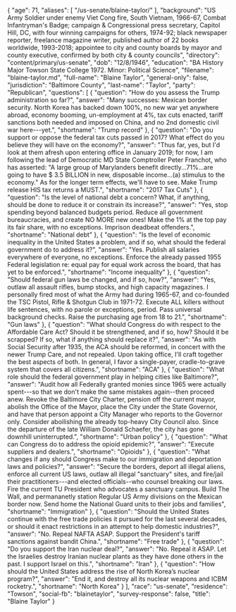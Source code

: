 {
  "age": 71,
  "aliases": [
    "/us-senate/blaine-taylor/"
  ],
  "background": "US Army Soldier under enemy Viet Cong fire, South Vietnam, 1966-67, Combat Infantryman's Badge; campaign & Congressional press secretary, Capitol Hill, DC, with four winning campaigns for others, 1974-92; black newspaper reporter, freelance magazine writer, published author of 22 books worldwide, 1993-2018; appointee to city and county boards by mayor and county executive, confirmed by both city & county councils",
  "directory": "content/primary/us-senate",
  "dob": "12/8/1946",
  "education": "BA History Major Towson State College 1972. Minor: Political Science",
  "filename": "blaine-taylor.md",
  "full-name": "Blaine Taylor",
  "general-only": false,
  "jurisdiction": "Baltimore County",
  "last-name": "Taylor",
  "party": "Republican",
  "questions": [
    {
      "question": "How do you assess the Trump administration so far?",
      "answer": "Many successes: Mexican border security. North Korea has backed down 100%, no new war yet anywhere abroad, economy booming, un-employment at 4%, tax cuts enacted, tariff sanctions both needed and imposed on China, and no 2nd domestic civil war here---yet.",
      "shortname": "Trump record"
    },
    {
      "question": "Do you support or oppose the federal tax cuts passed in 2017? What effect do you believe they will have on the economy?",
      "answer": "Thus far, yes, but I'd look at them afresh upon entering office in January 2019; for now, I am following the lead of Democratic MD State Comptroller Peter Franchot, who has asserted: \"A large group of Marylanders benefit directly...71%...are going to have $ 3.5 BILLION in new, disposable income...(a) stimulus to the economy.\" As for the longer term effects, we'll have to see. Make Trump release HIS tax returns a MUST.",
      "shortname": "2017 Tax Cuts"
    },
    {
      "question": "Is the level of national debt a concern? What, if anything, should be done to reduce it or constrain its increase?",
      "answer": "Yes, stop spending beyond balanced budgets period. Reduce all government bureaucracies, and create NO MORE new ones! Make the 1% at the top pay its fair share, with no exceptions. Imprison deadbeat offenders.",
      "shortname": "National debt"
    },
    {
      "question": "Is the level of economic inequality in the United States a problem, and if so, what should the federal government do to address it?",
      "answer": "Yes. Publish all salaries everywhere of everyone, no exceptions. Enforce the already passed 1955 Federal legislation re: equal pay for equal work across the board, that has yet to be enforced.",
      "shortname": "Income inequality"
    },
    {
      "question": "Should federal gun laws be changed, and if so, how?",
      "answer": "Yes, outlaw all assault rifles, bump stocks, and high capacity magazines. I personally fired most of what the Army had during 1965-67, and co-founded the TSC Pistol, Rifle & Shotgun Club in 1971-72. Execute ALL killers without life sentences, with no parole or exceptions, period. Pass universal background checks. Raise the purchasing age from 18 to 21.",
      "shortname": "Gun laws"
    },
    {
      "question": "What should Congress do with respect to the Affordable Care Act? Should it be strengthened, and if so, how? Should it be scrapped? If so, what if anything should replace it?",
      "answer": "As with Social Security after 1935, the ACA should be reformed, in concert with the newer Trump Care, and not repealed. Upon taking office, I'll craft together the best aspects of both. In general, I favor a single-payer, cradle-to-grave system that covers all citizens.",
      "shortname": "ACA"
    },
    {
      "question": "What role should the federal government play in helping cities like Baltimore?",
      "answer": "Audit how all Federally granted monies since 1965 were actually spent---so that we don't make the same mistakes again--then proceed anew. Revoke the Baltimore City Charter, pension off the current mayor, abolish the Office of the Mayor, place the City under the State Governor, and have that person appoint a City Manager who reports to the Governor only. Consider aboilishing the already top-heavy City Council also. Since the departure of the late William Donald Schaefer, the city has gone downhill uninterrupted.",
      "shortname": "Urban policy"
    },
    {
      "question": "What can Congress do to address the opioid epidemic?",
      "answer": "Execute suppliers and dealers.",
      "shortname": "Opioids"
    },
    {
      "question": "What changes if any should Congress make to our immigration and deportation laws and policies?",
      "answer": "Secure the borders, deport all illegal aliens, enforce all current US laws, outlaw all illegal \"sanctuary\" sites, and fire/jail their practitioners---and elected officials--who counsel breaking our laws. Fire the current TU President who advocates a sanctuary campus. Build The Wall, and permananetly station Regular US Army divisions on the Mexican border now. Send home the National Guard units to their jobs and families",
      "shortname": "Immigration"
    },
    {
      "question": "Should the United States continue with the free trade policies it pursued for the last several decades, or should it enact restrictions in an attempt to help domestic industries?",
      "answer": "No. Repeal NAFTA ASAP. Support the President's tariff sanctions against bandit China.",
      "shortname": "Free trade"
    },
    {
      "question": "Do you support the Iran nuclear deal?",
      "answer": "No. Repeal it ASAP. Let the Israelies destroy Iranian nuclear plants as they have done others in the past. I support Israel on this.",
      "shortname": "Iran"
    },
    {
      "question": "How should the United States address the rise of North Korea’s nuclear program?",
      "answer": "End it, and destroy all its nuclear weapons and ICBM rocketry.",
      "shortname": "North Korea"
    }
  ],
  "race": "us-senate",
  "residence": "Towson",
  "social-fb": "blainetaylor",
  "survey-response": false,
  "title": "Blaine Taylor"
}
